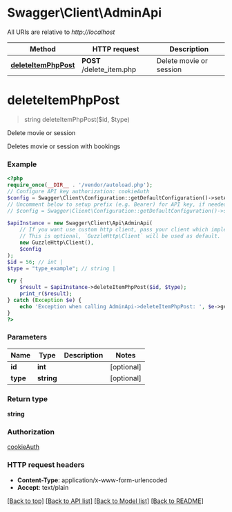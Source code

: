# Swagger\Client\AdminApi

All URIs are relative to *http://localhost*

Method | HTTP request | Description
------------- | ------------- | -------------
[**deleteItemPhpPost**](AdminApi.md#deleteitemphppost) | **POST** /delete_item.php | Delete movie or session

# **deleteItemPhpPost**
> string deleteItemPhpPost($id, $type)

Delete movie or session

Deletes movie or session with bookings

### Example
```php
<?php
require_once(__DIR__ . '/vendor/autoload.php');
// Configure API key authorization: cookieAuth
$config = Swagger\Client\Configuration::getDefaultConfiguration()->setApiKey('user_id', 'YOUR_API_KEY');
// Uncomment below to setup prefix (e.g. Bearer) for API key, if needed
// $config = Swagger\Client\Configuration::getDefaultConfiguration()->setApiKeyPrefix('user_id', 'Bearer');

$apiInstance = new Swagger\Client\Api\AdminApi(
    // If you want use custom http client, pass your client which implements `GuzzleHttp\ClientInterface`.
    // This is optional, `GuzzleHttp\Client` will be used as default.
    new GuzzleHttp\Client(),
    $config
);
$id = 56; // int | 
$type = "type_example"; // string | 

try {
    $result = $apiInstance->deleteItemPhpPost($id, $type);
    print_r($result);
} catch (Exception $e) {
    echo 'Exception when calling AdminApi->deleteItemPhpPost: ', $e->getMessage(), PHP_EOL;
}
?>
```

### Parameters

Name | Type | Description  | Notes
------------- | ------------- | ------------- | -------------
 **id** | **int**|  | [optional]
 **type** | **string**|  | [optional]

### Return type

**string**

### Authorization

[cookieAuth](../../README.md#cookieAuth)

### HTTP request headers

 - **Content-Type**: application/x-www-form-urlencoded
 - **Accept**: text/plain

[[Back to top]](#) [[Back to API list]](../../README.md#documentation-for-api-endpoints) [[Back to Model list]](../../README.md#documentation-for-models) [[Back to README]](../../README.md)

